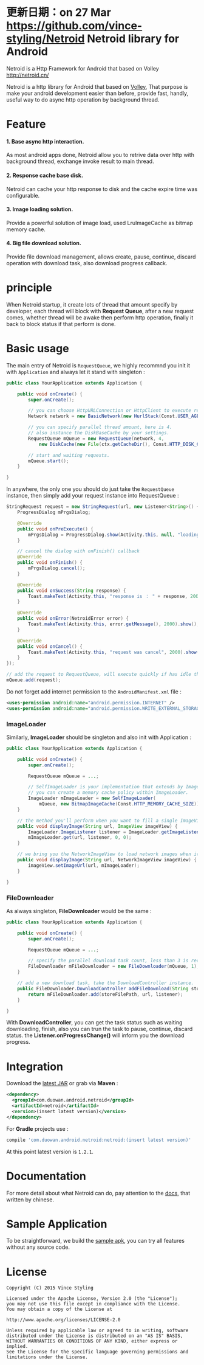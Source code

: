 更新日期：on 27 Mar
https://github.com/vince-styling/Netroid
Netroid library for Android
===========================
Netroid is a Http Framework for Android that based on Volley http://netroid.cn/

Netroid is a http library for Android that based on [Volley](http://developer.android.com/training/volley/index.html),
That purpose is make your android development easier than before, provide fast, handly, useful way to do async http operation by background thread.

Feature
=========

#### 1. Base async http interaction.

As most android apps done, Netroid allow you to retrive data over http with background thread, exchange invoke result to main thread.

#### 2. Response cache base disk.

Netroid can cache your http response to disk and the cache expire time was configurable.

#### 3. Image loading solution.

Provide a powerful solution of image load, used LruImageCache as bitmap memory cache.

#### 4. Big file download solution.

Provide file download management, allows create, pause, continue, discard operation with download task, also download progress callback.

principle
=========

When Netroid startup, it create lots of thread that amount specify by developer, each thread will block with **Request Queue**,
after a new request comes, whether thread will be awake then perform http operation, finally it back to block status if that perform is done.

Basic usage
===========

The main entry of Netroid is `RequestQueue`, we highly recommnd you init it with `Application` and always let it stand with singleton :

```java
public class YourApplication extends Application {

    public void onCreate() {
        super.onCreate();

        // you can choose HttpURLConnection or HttpClient to execute request.
        Network network = new BasicNetwork(new HurlStack(Const.USER_AGENT, null), HTTP.UTF_8);

        // you can specify parallel thread amount, here is 4.
        // also instance the DiskBaseCache by your settings.
        RequestQueue mQueue = new RequestQueue(network, 4,
            new DiskCache(new File(ctx.getCacheDir(), Const.HTTP_DISK_CACHE_DIR_NAME), Const.HTTP_DISK_CACHE_SIZE));

        // start and waiting requests.
        mQueue.start();
    }

}
```

In anywhere, the only one you should do just take the `RequestQueue` instance, then simply add your request instance into RequestQueue :

```java
StringRequest request = new StringRequest(url, new Listener<String>() {
    ProgressDialog mPrgsDialog;

    @Override
    public void onPreExecute() {
        mPrgsDialog = ProgressDialog.show(Activity.this, null, "loading...", true, true);
    }

    // cancel the dialog with onFinish() callback
    @Override
    public void onFinish() {
        mPrgsDialog.cancel();
    }

    @Override
    public void onSuccess(String response) {
        Toast.makeText(Activity.this, "response is ： " + response, 2000).show();
    }

    @Override
    public void onError(NetroidError error) {
        Toast.makeText(Activity.this, error.getMessage(), 2000).show();
    }

    @Override
    public void onCancel() {
        Toast.makeText(Activity.this, "request was cancel", 2000).show();
    }
});

// add the request to RequestQueue, will execute quickly if has idle thread
mQueue.add(request);
```

Do not forget add internet permission to the `AndroidManifest.xml` file :

```xml
<uses-permission android:name="android.permission.INTERNET" />
<uses-permission android:name="android.permission.WRITE_EXTERNAL_STORAGE" />
```

### ImageLoader

Similarly, **ImageLoader** should be singleton and also init with Application :

```java
public class YourApplication extends Application {

    public void onCreate() {
        super.onCreate();

        RequestQueue mQueue = ...;

        // SelfImageLoader is your implementation that extends by ImageLoader.
        // you can create a memory cache policy within ImageLoader.
        ImageLoader mImageLoader = new SelfImageLoader(
            mQueue, new BitmapImageCache(Const.HTTP_MEMORY_CACHE_SIZE));
    }

    // the method you'll perform when you want to fill a single ImageView with network image.
    public void displayImage(String url, ImageView imageView) {
        ImageLoader.ImageListener listener = ImageLoader.getImageListener(imageView, 0, 0);
        mImageLoader.get(url, listener, 0, 0);
    }

    // we bring you the NetworkImageView to load network images when it's inside of ListView or GridView.
    public void displayImage(String url, NetworkImageView imageView) {
        imageView.setImageUrl(url, mImageLoader);
    }

}
```

### FileDownloader

As always singleton, **FileDownloader** would be the same :

```java
public class YourApplication extends Application {

    public void onCreate() {
        super.onCreate();

        RequestQueue mQueue = ...;

        // specify the parallel download task count, less than 3 is recommended.
        FileDownloader mFileDownloader = new FileDownloader(mQueue, 1);
    }

    // add a new download task, take the DownloadController instance.
    public FileDownloader.DownloadController addFileDownload(String storeFilePath, String url, Listener<Void> listener) {
        return mFileDownloader.add(storeFilePath, url, listener);
    }

}
```

With **DownloadController**, you can get the task status such as waiting downloading, finish, also you can trun the task to
pause, continue, discard status. the **Listener.onProgressChange()** will inform you the download progress.

Integration
===========

Download the [latest JAR](http://repository.sonatype.org/service/local/artifact/maven/redirect?r=central-proxy&g=com.duowan.android.netroid&a=netroid&v=LATEST)
or grab via **Maven** :

```xml
<dependency>
  <groupId>com.duowan.android.netroid</groupId>
  <artifactId>netroid</artifactId>
  <version>(insert latest version)</version>
</dependency>
```

For **Gradle** projects use :

```groovy
compile 'com.duowan.android.netroid:netroid:(insert latest version)'
```

At this point latest version is `1.2.1`.

Documentation
===========

For more detail about what Netroid can do, pay attention to the [docs](http://netroid.cn/), that written by chinese.

Sample Application
==================

To be straightforward, we build the [sample apk](http://netroid.cn/attach/netroid-sample-1.2.1.apk), you can try all features without any source code.

License
=======

```text
Copyright (C) 2015 Vince Styling

Licensed under the Apache License, Version 2.0 (the "License");
you may not use this file except in compliance with the License.
You may obtain a copy of the License at

http://www.apache.org/licenses/LICENSE-2.0

Unless required by applicable law or agreed to in writing, software
distributed under the License is distributed on an "AS IS" BASIS,
WITHOUT WARRANTIES OR CONDITIONS OF ANY KIND, either express or implied.
See the License for the specific language governing permissions and
limitations under the License.
```
